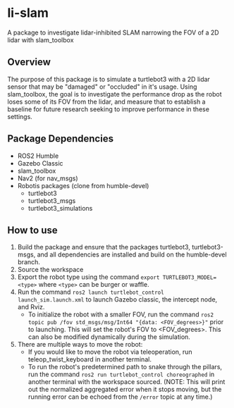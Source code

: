 # li-slam
A package to investigate lidar-inhibited SLAM narrowing the FOV of a 2D lidar with slam_toolbox

## Overview
The purpose of this package is to simulate a turtlebot3 with a 2D lidar sensor that may be "damaged" or "occluded" in it's usage. Using slam_toolbox, the goal is to investigate the performance drop as the robot loses some of its FOV from the lidar, and measure that to establish a baseline for future research seeking to improve performance in these settings. 

## Package Dependencies
- ROS2 Humble
- Gazebo Classic
- slam_toolbox
- Nav2 (for nav_msgs)
- Robotis packages (clone from humble-devel)
    - turtlebot3
    - turtlebot3_msgs
    - turtlebot3_simulations
## How to use
1. Build the package and ensure that the packages turtlebot3, turtlebot3-msgs, and all dependencies are installed and build on the humble-devel branch.
2. Source the workspace
3. Export the robot type using the command `export TURTLEBOT3_MODEL=<type>` where `<type>` can be burger or waffle.
4. Run the command `ros2 launch turtlebot_control launch_sim.launch.xml` to launch Gazebo classic, the intercept node, and Rviz. 
    - To initialize the robot with a smaller FOV, run the command `ros2 topic pub /fov std_msgs/msg/Int64 "{data: <FOV_degrees>}"` prior to launching. This will set the robot's FOV to <FOV_degrees>. This can also be modified dynamically during the simulation.
5. There are multiple ways to move the robot:
    - If you would like to move the robot via teleoperation, run teleop_twist_keyboard in another terminal.
    - To run the robot's predetermined path to snake through the pillars, run the command `ros2 run turtlebot_control choreographed` in another terminal with the workspace sourced. (NOTE: This will print out the normalized aggregated error when it stops moving, but the running error can be echoed from the `/error` topic at any time.)